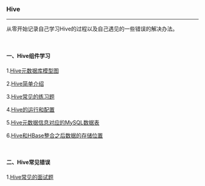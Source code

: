 ### Hive

---

从零开始记录自己学习Hive的过程以及自己遇见的一些错误的解决办法。

<br>

#### 一、Hive组件学习

1.[Hive元数据库模型图](http://typora-image.test.upcdn.net/images/20200904223941.png)

2.[Hive简单介绍](Hive简单介绍.md)

3.[Hive常见的练习题](Hive常见的练习题.md)

4.[Hive的运行和配置](Hive的运行和配置.md)

5.[Hive元数据信息对应的MySQL数据表](Hive元数据信息对应的MySQL数据表.md)

6.[Hive和HBase整合之后数据的存储位置](Hive和HBase整合之后数据的存储位置.md)

<br>

#### 二、Hive常见错误

1.[Hive常见的面试题](Hive常见的面试题.md)


